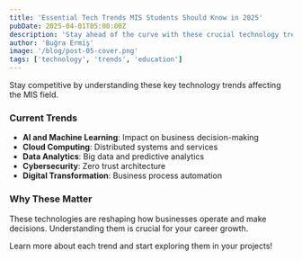```yaml
---
title: 'Essential Tech Trends MIS Students Should Know in 2025'
pubDate: 2025-04-01T05:00:00Z
description: 'Stay ahead of the curve with these crucial technology trends shaping the future of Management Information Systems. From AI to blockchain, understand what matters for your career.'
author: 'Buğra Ermiş'
image: '/blog/post-05-cover.png'
tags: ['technology', 'trends', 'education']
---
```


Stay competitive by understanding these key technology trends affecting the MIS field.

### Current Trends

- **AI and Machine Learning**: Impact on business decision-making
- **Cloud Computing**: Distributed systems and services
- **Data Analytics**: Big data and predictive analytics
- **Cybersecurity**: Zero trust architecture
- **Digital Transformation**: Business process automation

### Why These Matter

These technologies are reshaping how businesses operate and make decisions. Understanding them is crucial for your career growth.

Learn more about each trend and start exploring them in your projects!
